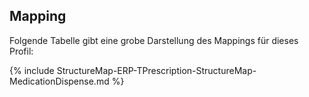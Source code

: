 ## Mapping

Folgende Tabelle gibt eine grobe Darstellung des Mappings für dieses Profil:

{% include StructureMap-ERP-TPrescription-StructureMap-MedicationDispense.md %}
